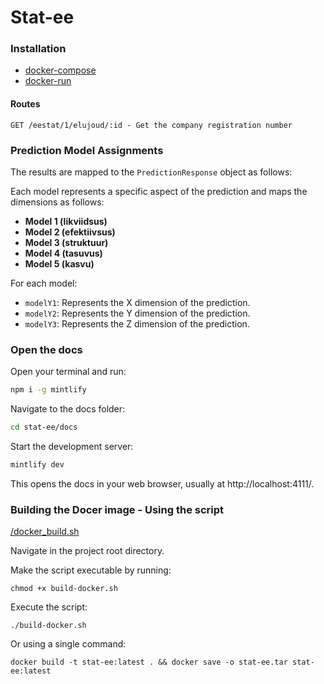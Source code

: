 # Stat-ee

### Installation
- [docker-compose](install-manifests/docker-compose/README.md)
- [docker-run](install-manifests/docker-run/README.md)

#### Routes
```http
GET /eestat/1/elujoud/:id - Get the company registration number
```

### Prediction Model Assignments

The results are mapped to the `PredictionResponse` object as follows:

Each model represents a specific aspect of the prediction and maps the dimensions as follows:

- **Model 1 (likviidsus)**
- **Model 2 (efektiivsus)**
- **Model 3 (struktuur)**
- **Model 4 (tasuvus)**
- **Model 5 (kasvu)**

For each model:
  - `modelY1`: Represents the X dimension of the prediction.
  - `modelY2`: Represents the Y dimension of the prediction.
  - `modelY3`: Represents the Z dimension of the prediction.

### Open the docs

Open your terminal and run:

```bash
npm i -g mintlify
```

Navigate to the docs folder:

```bash
cd stat-ee/docs
```
Start the development server:

```bash
mintlify dev
```

This opens the docs in your web browser, usually at http://localhost:4111/.

### Building the Docer image - Using the script

[/docker_build.sh](docker_build.sh)

Navigate in the project root directory.

Make the script executable by running:

`chmod +x build-docker.sh`

Execute the script:

`./build-docker.sh`

Or using a single command:

`docker build -t stat-ee:latest . && docker save -o stat-ee.tar stat-ee:latest`

